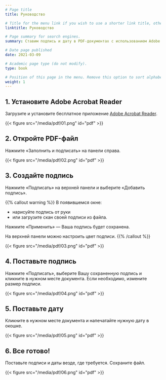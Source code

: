 ```yaml
---
# Page title
title: Руководство

# Title for the menu link if you wish to use a shorter link title, otherwise remove this option.
linktitle: Руководство

# Page summary for search engines.
summary: Ставим подпись и дату в PDF-документах с использованием Adobe Acrobat Reader

# Date page published
date: 2021-03-09

# Academic page type (do not modify).
type: book

# Position of this page in the menu. Remove this option to sort alphabetically.
weight: 1
---
```


## 1. Установите Adobe Acrobat Reader

Загрузите и установите бесплатное приложение [Adobe Acrobat Reader](https://get.adobe.com/ru/reader/).

{{< figure src="/media/pdf/01.png" id="pdf" >}}


## 2. Откройте PDF-файл

Нажмите «Заполнить и подписать» на панели справа.

{{< figure src="/media/pdf/02.png" id="pdf" >}}

## 3. Создайте подпись

Нажмите «Подписать» на верхней панели и выберите «Добавить подпись».

{{% callout warning %}}
В появившемся окне:

+ нарисуйте подпись от руки
+ или загрузите скан своей подписи из файла.

Нажмите «Применить» — Ваша подпись будет сохранена. 

На верхней панели можно настроить цвет подписи.
{{% /callout %}}


{{< figure src="/media/pdf/03.png" id="pdf" >}}

## 4. Поставьте подпись

Нажмите «Подписать», выберите Вашу сохраненную подпись и кликните в нужном месте документа. Если необходимо, измените размер подписи.

{{< figure src="/media/pdf/04.png" id="pdf" >}}


## 5. Поставьте дату

Кликните в нужном месте документа и напечатайте нужную дату в окошке.

{{< figure src="/media/pdf/05.png" id="pdf" >}}

## 6. Все готово!

Поставьте подписи и даты везде, где требуется. Сохраните файл.

{{< figure src="/media/pdf/06.png" id="pdf" >}}
